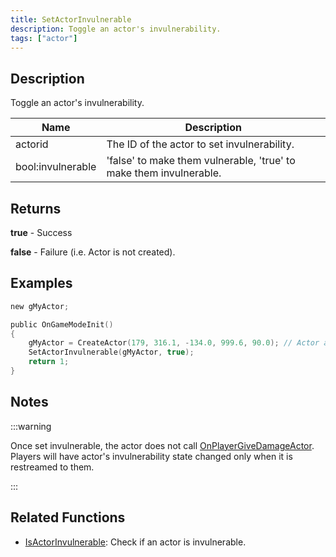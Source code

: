 ```yaml
---
title: SetActorInvulnerable
description: Toggle an actor's invulnerability.
tags: ["actor"]
---
```


<VersionWarn version='SA-MP 0.3.7' />

## Description

Toggle an actor's invulnerability.

| Name              | Description                                                        |
| ----------------- | ------------------------------------------------------------------ |
| actorid           | The ID of the actor to set invulnerability.                        |
| bool:invulnerable | 'false' to make them vulnerable, 'true' to make them invulnerable. |

## Returns

**true** - Success

**false** - Failure (i.e. Actor is not created).

## Examples

```c
new gMyActor;

public OnGameModeInit()
{
    gMyActor = CreateActor(179, 316.1, -134.0, 999.6, 90.0); // Actor as a salesperson in Ammunation.
    SetActorInvulnerable(gMyActor, true);
    return 1;
}
```

## Notes

:::warning

Once set invulnerable, the actor does not call [OnPlayerGiveDamageActor](OnPlayerGiveDamageActor). Players will have actor's invulnerability state changed only when it is restreamed to them.

:::

## Related Functions

- [IsActorInvulnerable](IsActorInvulnerable): Check if an actor is invulnerable.
